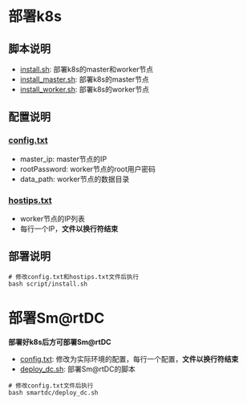 # 部署k8s
## 脚本说明
- [install.sh](script/install.sh): 部署k8s的master和worker节点
- [install_master.sh](script/install_master.sh): 部署k8s的master节点
- [install_worker.sh](script/install_worker.sh): 部署k8s的worker节点

## 配置说明
### [config.txt](config/config.txt)
- master_ip: master节点的IP
- rootPassword: worker节点的root用户密码
- data_path: worker节点的数据目录

### [hostips.txt](config/hostips.txt)
- worker节点的IP列表
- 每行一个IP，**文件以换行符结束**

## 部署说明
``` shell
# 修改config.txt和hostips.txt文件后执行
bash script/install.sh
```

# 部署Sm@rtDC

**部署好k8s后方可部署Sm@rtDC**

- [config.txt](smartdc/config.txt): 修改为实际环境的配置，每行一个配置，**文件以换行符结束**
- [deploy_dc.sh](smartdc/deploy_dc.sh): 部署Sm@rtDC的脚本

``` shell
# 修改config.txt文件后执行
bash smartdc/deploy_dc.sh
```
